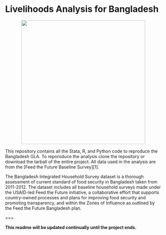
Livelihoods Analysis for Bangladesh   
===
<p align="center">
  <img src="http://www.feedthefuture.gov/sites/default/files/countries/images/Bangladesh%20country%20map.jpg" width="400px" height="400px" /> 
</p>
This repository contains all the Stata, R, and Python code to reproduce the Bangladesh GLA. To reporoduce the analysis clone the repository or download the tarball of the entire project. All data used in the analysis are from the [Feed the Future Baseline Survey][1].  

The Bangladesh Integrated Household Survey dataset is a thorough assessment of current standard of food security in Bangladesh taken from 2011-2012. The dataset includes all baseline household surveys made under the USAID-led Feed the Future initiative, a collaborative effort that supports country-owned processes and plans for improving food security and promoting transparency, and within the Zones of Influence as outlined by the Feed the Future Bangladesh plan.  

===

__This readme will be updated continually until the project ends.__

[1]: http://www.usaid.gov/developer/FTFBangladesh 


